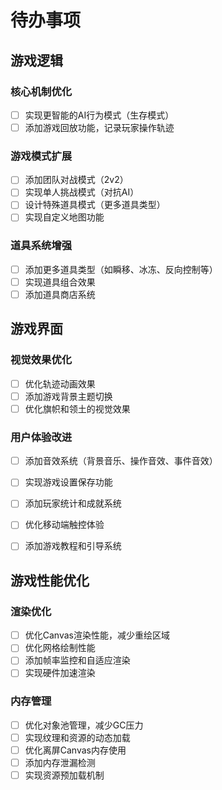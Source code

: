 # 待办事项

## 游戏逻辑

### 核心机制优化
- [ ] 实现更智能的AI行为模式（生存模式）
- [ ] 添加游戏回放功能，记录玩家操作轨迹

### 游戏模式扩展
- [ ] 添加团队对战模式（2v2）
- [ ] 实现单人挑战模式（对抗AI）
- [ ] 设计特殊道具模式（更多道具类型）
- [ ] 实现自定义地图功能

### 道具系统增强
- [ ] 添加更多道具类型（如瞬移、冰冻、反向控制等）
- [ ] 实现道具组合效果
- [ ] 添加道具商店系统

## 游戏界面

### 视觉效果优化
- [ ] 优化轨迹动画效果
- [ ] 添加游戏背景主题切换
- [ ] 优化旗帜和领土的视觉效果

### 用户体验改进
- [ ] 添加音效系统（背景音乐、操作音效、事件音效）
- [ ] 实现游戏设置保存功能
- [ ] 添加玩家统计和成就系统
- [ ] 优化移动端触控体验
- [ ] 添加游戏教程和引导系统


## 游戏性能优化

### 渲染优化
- [ ] 优化Canvas渲染性能，减少重绘区域
- [ ] 优化网格绘制性能
- [ ] 添加帧率监控和自适应渲染
- [ ] 实现硬件加速渲染

### 内存管理
- [ ] 优化对象池管理，减少GC压力
- [ ] 实现纹理和资源的动态加载
- [ ] 优化离屏Canvas内存使用
- [ ] 添加内存泄漏检测
- [ ] 实现资源预加载机制
